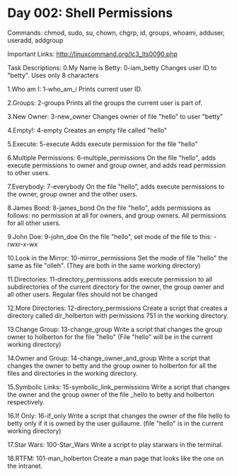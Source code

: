 # Day 002: Shell Permissions #
Commands: chmod, sudo, su, chown, chgrp, id, groups, whoami, adduser, useradd, addgroup

Important Links:
http://linuxcommand.org/lc3_lts0090.php

Task Descriptions:
0.My Name is Betty: 0-iam_betty
Changes user ID to "betty". Uses only 8 characters

1.Who am I: 1-who_am_i
Prints current user ID.

2.Groups: 2-groups
Prints all the groups the current user is part of.

3.New Owner: 3-new_owner
Changes owner of file "hello" to user "betty"

4.Empty!: 4-empty
Creates an empty file called "hello"

5.Execute: 5-execute
Adds execute permission for the file "hello"

6.Multiple Permissions: 6-multiple_permissions
On the file "hello", adds execute permissions to owner and group owner, and adds read permission to other users.

7.Everybody: 7-everybody
On the file "hello", adds execute permissions to the owner, group owner and the other users.

8.James Bond: 8-james_bond
On the file "hello", adds permissions as follows: no permission at all for owners, and group owners. All permissions for all other users.

9.John Doe: 9-john_doe
On the file "hello", set mode of the file to this: -rwxr-x-wx

10.Look in the Mirror: 10-mirror_permissions
Set the mode of file "hello" the same as file "olleh". (They are both in the same working directory)

11.Directories: 11-directory_permissions
adds execute permission to all subdirectories of the current directory for the owner, the group owner and all other users. Regular files should not be changed

12.More Directories: 12-directory_permissions
Create a script that creates a directory called dir_holberton with permissions 751 in the working directory.

13.Change Group: 13-change_group
Write a script that changes the group owner to holberton for the file "hello" (File "hello" will be in the current working directory)

14.Owner and Group: 14-change_owner_and_group
Write a script that changes the owner to betty and the group owner to holberton for all the files and directories in the working directory.

15.Symbolic Links: 15-symbolic_link_permissions
Write a script that changes the owner and the group owner of the file _hello to betty and holberton respectively.

16.If Only: 16-if_only
Write a script that changes the owner of the file hello to betty only if it is owned by the user guillaume. (file "hello" is in the current working directory)

17.Star Wars: 100-Star_Wars
Write a script to play starwars in the terminal.

18.RTFM: 101-man_holberton
Create a man page that looks like the one on the intranet.
